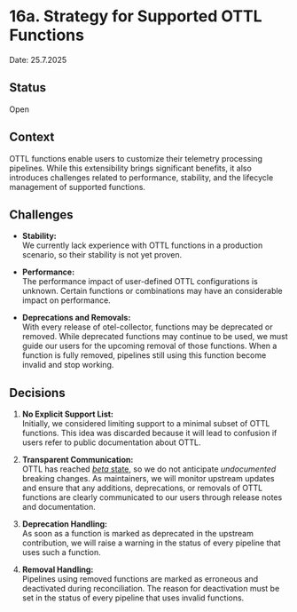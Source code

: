# 16a. Strategy for Supported OTTL Functions

Date: 25.7.2025

## Status

Open

## Context

OTTL functions enable users to customize their telemetry processing pipelines. While this extensibility brings significant benefits, it also introduces challenges related to performance, stability, and the lifecycle management of supported functions.

## Challenges

- **Stability:**  
  We currently lack experience with OTTL functions in a production scenario, so their stability is not yet proven.

- **Performance:**  
  The performance impact of user-defined OTTL configurations is unknown. Certain functions or combinations may have an considerable impact on performance.

- **Deprecations and Removals:**  
  With every release of otel-collector, functions may be deprecated or removed. While deprecated functions may continue to be used, we must guide our users for the upcoming removal of those functions.
  When a function is fully removed, pipelines still using this function become invalid and stop working.


## Decisions

1. **No Explicit Support List:**  
   Initially, we considered limiting support to a minimal subset of OTTL functions. This idea was discarded because it will lead to confusion if users refer to public documentation about OTTL.

2. **Transparent Communication:**  
   OTTL has reached [*beta* state](https://github.com/open-telemetry/opentelemetry-collector/blob/main/docs/component-stability.md#beta), so we do not anticipate *undocumented* breaking changes. As maintainers, we will monitor upstream updates and ensure that any additions, deprecations, or removals of OTTL functions are clearly communicated to our users through release notes and documentation.

4. **Deprecation Handling:**  
   As soon as a function is marked as deprecated in the upstream contribution, we will raise a warning in the status of every pipeline that uses such a function. 

5. **Removal Handling:**  
   Pipelines using removed functions are marked as erroneous and deactivated during reconciliation. The reason for deactivation must be set in the status of every pipeline that uses invalid functions.